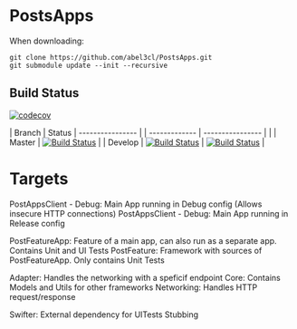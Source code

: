 # PostsApps

When downloading: 

 ```
 git clone https://github.com/abel3cl/PostsApps.git
 git submodule update --init --recursive
 ```

 ## Build Status

[![codecov](https://codecov.io/gh/abel3cl/PostsApps/branch/develop/graph/badge.svg)](https://codecov.io/gh/abel3cl/PostsApps)

| Branch | Status | ---------------- |
| ------------- | ---------------- | |
| Master | [![Build Status](https://travis-ci.org/abel3cl/PostsApps.svg?branch=master)](https://travis-ci.org/abel3cl/PostsApps) |
| Develop | [![Build Status](https://travis-ci.org/abel3cl/PostsApps.svg?branch=develop)](https://travis-ci.org/abel3cl/PostsApps) | [![Build Status](https://app.bitrise.io/app/9198ab2bb81efa71/status.svg?token=DAGHGK9NczZBTuKD4yFc4g&branch=develop)](https://app.bitrise.io/app/9198ab2bb81efa71) |

# Targets

PostAppsClient - Debug: Main App running in Debug config (Allows insecure HTTP connections)
PostAppsClient - Debug: Main App running in Release config 

PostFeatureApp: Feature of a main app, can also run as a separate app. Contains Unit and UI Tests
PostFeature: Framework with sources of PostFeatureApp. Only contains Unit Tests

Adapter: Handles the networking with a speficif endpoint
Core: Contains Models and Utils for other frameworks
Networking: Handles HTTP request/response

Swifter: External dependency for UITests Stubbing
